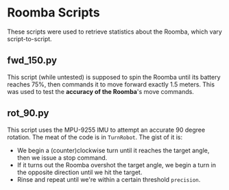 # Roomba Scripts

These scripts were used to retrieve statistics about the Roomba, which vary script-to-script.

## fwd_150.py

This script (while untested) is supposed to spin the Roomba until its battery reaches 75%, then commands it to move forward exactly 1.5 meters. This was used to test the **accuracy of the Roomba**'s move commands.

## rot_90.py

This script uses the MPU-9255 IMU to attempt an accurate 90 degree rotation. The meat of the code is in `TurnRobot`. The gist of it is:
* We begin a (counter)clockwise turn until it reaches the target angle, then we issue a stop command.
* If it turns out the Roomba overshot the target angle, we begin a turn in the opposite direction until we hit the target.
* Rinse and repeat until we're within a certain threshold `precision`.
